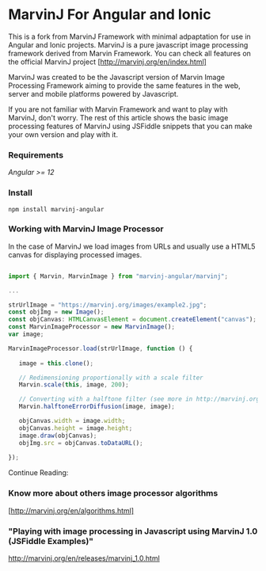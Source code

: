 # MarvinJ For Angular and Ionic
This is a fork from MarvinJ Framework with minimal adpaptation for use in Angular and Ionic projects. MarvinJ is a pure javascript image processing framework derived from Marvin Framework. You can check all features on the official MarvinJ project [http://marvinj.org/en/index.html]

MarvinJ was created to be the Javascript version of Marvin Image Processing Framework aiming to provide the same features in the web, server and mobile platforms powered by Javascript.

If you are not familiar with Marvin Framework and want to play with MarvinJ, don't worry. The rest of this article shows the basic image processing features of MarvinJ using JSFiddle snippets that you can make your own version and play with it.

### Requirements
*Angular >= 12*

### Install
```shell
npm install marvinj-angular
```

### Working with MarvinJ Image Processor
In the case of MarvinJ we load images from URLs and usually use a HTML5 canvas for displaying processed images.

```typescript

import { Marvin, MarvinImage } from "marvinj-angular/marvinj";

...

strUrlImage = "https://marvinj.org/images/example2.jpg";
const objImg = new Image();
const objCanvas: HTMLCanvasElement = document.createElement("canvas");
const MarvinImageProcessor = new MarvinImage();
var image;

MarvinImageProcessor.load(strUrlImage, function () {
  
   image = this.clone();

   // Redimensioning proportionally with a scale filter
   Marvin.scale(this, image, 200);

   // Converting with a halftone filter (see more in http://marvinj.org/en/algorithms.html )
   Marvin.halftoneErrorDiffusion(image, image);

   objCanvas.width = image.width;
   objCanvas.height = image.height;
   image.draw(objCanvas);
   objImg.src = objCanvas.toDataURL();
   
});

```
Continue Reading:

### Know more about others image processor algorithms
[http://marvinj.org/en/algorithms.html]

### "Playing with image processing in Javascript using MarvinJ 1.0 (JSFiddle Examples)"
http://marvinj.org/en/releases/marvinj_1.0.html

